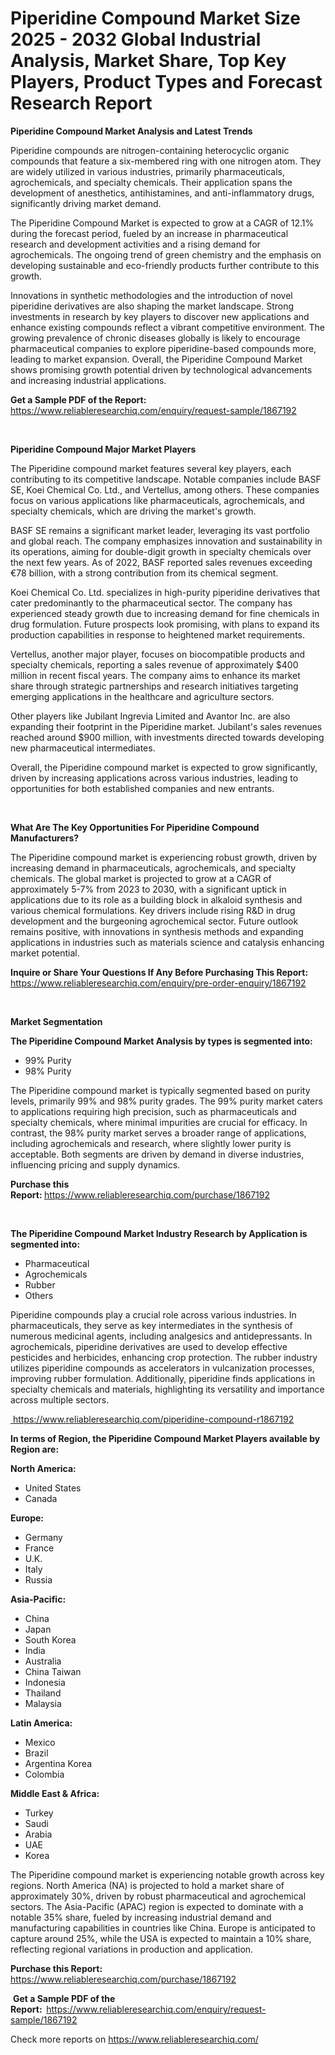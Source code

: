 <p><h1>Piperidine Compound Market Size 2025 - 2032 Global Industrial Analysis, Market Share, Top Key Players, Product Types and Forecast Research Report</h1></p><p><strong>Piperidine Compound Market Analysis and Latest Trends</strong></p>
<p><p>Piperidine compounds are nitrogen-containing heterocyclic organic compounds that feature a six-membered ring with one nitrogen atom. They are widely utilized in various industries, primarily pharmaceuticals, agrochemicals, and specialty chemicals. Their application spans the development of anesthetics, antihistamines, and anti-inflammatory drugs, significantly driving market demand.</p><p>The Piperidine Compound Market is expected to grow at a CAGR of 12.1% during the forecast period, fueled by an increase in pharmaceutical research and development activities and a rising demand for agrochemicals. The ongoing trend of green chemistry and the emphasis on developing sustainable and eco-friendly products further contribute to this growth. </p><p>Innovations in synthetic methodologies and the introduction of novel piperidine derivatives are also shaping the market landscape. Strong investments in research by key players to discover new applications and enhance existing compounds reflect a vibrant competitive environment. The growing prevalence of chronic diseases globally is likely to encourage pharmaceutical companies to explore piperidine-based compounds more, leading to market expansion. Overall, the Piperidine Compound Market shows promising growth potential driven by technological advancements and increasing industrial applications.</p></p>
<p><strong>Get a Sample PDF of the Report:&nbsp;</strong> <a href="https://www.reliableresearchiq.com/enquiry/request-sample/1867192?utm_campaign=2336&utm_medium=2&utm_source=Github&utm_content=ia&utm_term=03042025&utm_id=piperidine-compound">https://www.reliableresearchiq.com/enquiry/request-sample/1867192</a></p>
<p>&nbsp;</p>
<p><strong>Piperidine Compound Major Market Players</strong></p>
<p><p>The Piperidine compound market features several key players, each contributing to its competitive landscape. Notable companies include BASF SE, Koei Chemical Co. Ltd., and Vertellus, among others. These companies focus on various applications like pharmaceuticals, agrochemicals, and specialty chemicals, which are driving the market's growth.</p><p>BASF SE remains a significant market leader, leveraging its vast portfolio and global reach. The company emphasizes innovation and sustainability in its operations, aiming for double-digit growth in specialty chemicals over the next few years. As of 2022, BASF reported sales revenues exceeding €78 billion, with a strong contribution from its chemical segment.</p><p>Koei Chemical Co. Ltd. specializes in high-purity piperidine derivatives that cater predominantly to the pharmaceutical sector. The company has experienced steady growth due to increasing demand for fine chemicals in drug formulation. Future prospects look promising, with plans to expand its production capabilities in response to heightened market requirements.</p><p>Vertellus, another major player, focuses on biocompatible products and specialty chemicals, reporting a sales revenue of approximately $400 million in recent fiscal years. The company aims to enhance its market share through strategic partnerships and research initiatives targeting emerging applications in the healthcare and agriculture sectors.</p><p>Other players like Jubilant Ingrevia Limited and Avantor Inc. are also expanding their footprint in the Piperidine market. Jubilant's sales revenues reached around $900 million, with investments directed towards developing new pharmaceutical intermediates.</p><p>Overall, the Piperidine compound market is expected to grow significantly, driven by increasing applications across various industries, leading to opportunities for both established companies and new entrants.</p></p>
<p>&nbsp;</p>
<p><strong>What Are The Key Opportunities For Piperidine Compound Manufacturers?</strong></p>
<p><p>The Piperidine compound market is experiencing robust growth, driven by increasing demand in pharmaceuticals, agrochemicals, and specialty chemicals. The global market is projected to grow at a CAGR of approximately 5-7% from 2023 to 2030, with a significant uptick in applications due to its role as a building block in alkaloid synthesis and various chemical formulations. Key drivers include rising R&D in drug development and the burgeoning agrochemical sector. Future outlook remains positive, with innovations in synthesis methods and expanding applications in industries such as materials science and catalysis enhancing market potential.</p></p>
<p><strong>Inquire or Share Your Questions If Any Before Purchasing This Report:</strong> <a href="https://www.reliableresearchiq.com/enquiry/pre-order-enquiry/1867192?utm_campaign=2336&utm_medium=2&utm_source=Github&utm_content=ia&utm_term=03042025&utm_id=piperidine-compound">https://www.reliableresearchiq.com/enquiry/pre-order-enquiry/1867192</a></p>
<p>&nbsp;</p>
<p><strong>Market Segmentation</strong></p>
<p><strong>The Piperidine Compound Market Analysis by types is segmented into:</strong></p>
<p><ul><li>99% Purity</li><li>98% Purity</li></ul></p>
<p><p>The Piperidine compound market is typically segmented based on purity levels, primarily 99% and 98% purity grades. The 99% purity market caters to applications requiring high precision, such as pharmaceuticals and specialty chemicals, where minimal impurities are crucial for efficacy. In contrast, the 98% purity market serves a broader range of applications, including agrochemicals and research, where slightly lower purity is acceptable. Both segments are driven by demand in diverse industries, influencing pricing and supply dynamics.</p></p>
<p><strong>Purchase this Report:&nbsp;</strong><a href="https://www.reliableresearchiq.com/purchase/1867192?utm_campaign=2336&utm_medium=2&utm_source=Github&utm_content=ia&utm_term=03042025&utm_id=piperidine-compound">https://www.reliableresearchiq.com/purchase/1867192</a></p>
<p>&nbsp;</p>
<p><strong>The Piperidine Compound Market Industry Research by Application is segmented into:</strong></p>
<p><ul><li>Pharmaceutical</li><li>Agrochemicals</li><li>Rubber</li><li>Others</li></ul></p>
<p><p>Piperidine compounds play a crucial role across various industries. In pharmaceuticals, they serve as key intermediates in the synthesis of numerous medicinal agents, including analgesics and antidepressants. In agrochemicals, piperidine derivatives are used to develop effective pesticides and herbicides, enhancing crop protection. The rubber industry utilizes piperidine compounds as accelerators in vulcanization processes, improving rubber formulation. Additionally, piperidine finds applications in specialty chemicals and materials, highlighting its versatility and importance across multiple sectors.</p></p>
<p><a href="https://www.reliableresearchiq.com/piperidine-compound-r1867192?utm_campaign=2336&utm_medium=2&utm_source=Github&utm_content=ia&utm_term=03042025&utm_id=piperidine-compound">&nbsp;https://www.reliableresearchiq.com/piperidine-compound-r1867192</a></p>
<p><strong>In terms of Region, the Piperidine Compound Market Players available by Region are:</strong></p>
<p>
    <p> <strong> North America: </strong>
        <ul>
            <li>United States</li>
            <li>Canada</li>
        </ul>
        </p> 
    <p> <strong> Europe: </strong>
        <ul>
            <li>Germany</li>
            <li>France</li>
            <li>U.K.</li>
            <li>Italy</li>
            <li>Russia</li>
        </ul>
        </p> 
    <p> <strong> Asia-Pacific: </strong>
        <ul>
            <li>China</li>
            <li>Japan</li>
            <li>South Korea</li>
            <li>India</li>
            <li>Australia</li>
            <li>China Taiwan</li>
            <li>Indonesia</li>
            <li>Thailand</li>
            <li>Malaysia</li>
        </ul>
        </p> 
    <p> <strong> Latin America: </strong>
        <ul>
            <li>Mexico</li>
            <li>Brazil</li>
            <li>Argentina Korea</li>
            <li>Colombia</li>
        </ul>
        </p> 
    <p> <strong> Middle East & Africa: </strong>
        <ul>
            <li>Turkey</li>
            <li>Saudi</li>
            <li>Arabia</li>
            <li>UAE</li>
            <li>Korea</li>
        </ul>
    </p>
    </p>
<p><p>The Piperidine compound market is experiencing notable growth across key regions. North America (NA) is projected to hold a market share of approximately 30%, driven by robust pharmaceutical and agrochemical sectors. The Asia-Pacific (APAC) region is expected to dominate with a notable 35% share, fueled by increasing industrial demand and manufacturing capabilities in countries like China. Europe is anticipated to capture around 25%, while the USA is expected to maintain a 10% share, reflecting regional variations in production and application.</p></p>
<p><strong>Purchase this Report: </strong><a href="https://www.reliableresearchiq.com/purchase/1867192?utm_campaign=2336&utm_medium=2&utm_source=Github&utm_content=ia&utm_term=03042025&utm_id=piperidine-compound">https://www.reliableresearchiq.com/purchase/1867192</a></p>
<p>&nbsp;<strong>Get a Sample PDF of the Report:&nbsp;&nbsp;</strong><a href="https://www.reliableresearchiq.com/enquiry/request-sample/1867192?utm_campaign=2336&utm_medium=2&utm_source=Github&utm_content=ia&utm_term=03042025&utm_id=piperidine-compound">https://www.reliableresearchiq.com/enquiry/request-sample/1867192</a></p>
<p><strong></strong></p>
<p>Check more reports on <a href="https://www.reliableresearchiq.com/?utm_campaign=2336&utm_medium=2&utm_source=Github&utm_content=ia&utm_term=03042025&utm_id=piperidine-compound">https://www.reliableresearchiq.com/</a></p>